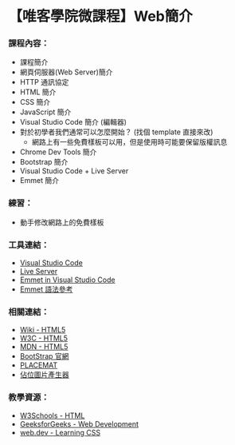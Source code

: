 # 【唯客學院微課程】Web簡介

### 課程內容：

* 課程簡介
* 網頁伺服器(Web Server)簡介
* HTTP 通訊協定
* HTML 簡介
* CSS 簡介
* JavaScript 簡介
* Visual Studio Code 簡介 (編輯器)
* 對於初學者我們通常可以怎麼開始？ (找個 template 直接來改)
  * 網路上有一些免費樣板可以用，但是使用時可能要保留版權訊息
* Chrome Dev Tools 簡介
* Bootstrap 簡介
* Visual Studio Code + Live Server
* Emmet 簡介

### 練習：

* 動手修改網路上的免費樣板

### 工具連結：

* [Visual Studio Code](https://code.visualstudio.com/)
* [Live Server](https://marketplace.visualstudio.com/items?itemName=ritwickdey.LiveServer)
* [Emmet in Visual Studio Code](https://code.visualstudio.com/docs/editor/emmet)
* [Emmet 語法參考](https://docs.emmet.io/abbreviations/syntax/)

### 相關連結：

* [Wiki - HTML5](https://zh.wikipedia.org/wiki/HTML5)
* [W3C - HTML5](https://dev.w3.org/html5/spec-LC/)
* [MDN - HTML5](https://developer.mozilla.org/en-US/docs/Web/Guide/HTML/HTML5)
* [BootStrap 官網](https://getbootstrap.com/)
* [PLACEMAT](https://placem.at/)
* [佔位圖片產生器](https://free.com.tw/placemat/)

### 教學資源：

* [W3Schools - HTML](https://www.w3schools.com/html/)
* [GeeksforGeeks - Web Development](https://www.geeksforgeeks.org/web-development/)
* [web.dev - Learning CSS](https://web.dev/learn/)
